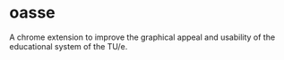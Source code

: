 oasse
=====

A chrome extension to improve the graphical appeal and usability of the educational system of the TU/e.
